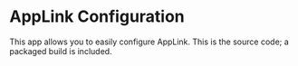 # AppLink Configuration
This app allows you to easily configure AppLink. This is the source code; a packaged build is included.